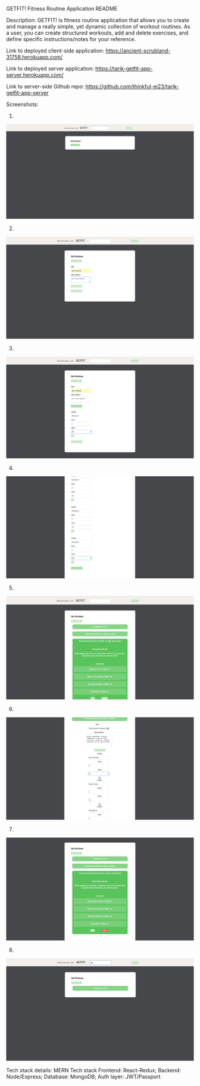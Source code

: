 GETFIT! Fitness Routine Application README

Description:
  GETFIT! is fitness routine application that allows you to create and manage a really simple, yet dynamic collection of workout routines.   As a user, you can create structured workouts, add and delete exercises, and define specific instructions/notes for your
  reference.
  
Link to deployed client-side application:
  https://ancient-scrubland-31758.herokuapp.com/
  
Link to deployed server application:
  https://tarik-getfit-app-server.herokuapp.com/
  
Link to server-side Github repo:
  https://github.com/thinkful-ei23/tarik-getfit-app-server

Screenshots:

1.
![alt text](https://github.com/thinkful-ei23/tarik-getfit-app-client/blob/master/screenshots/Step%201.png)

2.
![alt text](https://github.com/thinkful-ei23/tarik-getfit-app-client/blob/master/screenshots/Step%202.png)

3.
![alt text](https://github.com/thinkful-ei23/tarik-getfit-app-client/blob/master/screenshots/Step%203.png)

4.
![alt text](https://github.com/thinkful-ei23/tarik-getfit-app-client/blob/master/screenshots/Step%204.png)

5.
![alt text](https://github.com/thinkful-ei23/tarik-getfit-app-client/blob/master/screenshots/Step%205.png)

6.
![alt text](https://github.com/thinkful-ei23/tarik-getfit-app-client/blob/master/screenshots/Step%206.png)

7.
![alt text](https://github.com/thinkful-ei23/tarik-getfit-app-client/blob/master/screenshots/Step%207.png)

8.
![alt text](https://github.com/thinkful-ei23/tarik-getfit-app-client/blob/master/screenshots/Step%208.png)

Tech stack details:
  MERN Tech stack
    Frontend: React-Redux;
    Backend: Node/Express;
    Database: MongoDB;
    Auth layer: JWT/Passport
